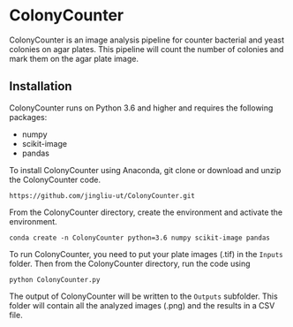 # ColonyCounter

ColonyCounter is an image analysis pipeline for counter bacterial and yeast 
colonies on agar plates. This pipeline will count the number of colonies and 
mark them on the agar plate image.

## Installation

ColonyCounter runs on Python 3.6 and higher and requires the following packages:
- numpy
- scikit-image
- pandas

To install ColonyCounter using Anaconda, git clone or download and unzip the 
ColonyCounter code.

```
https://github.com/jingliu-ut/ColonyCounter.git
```

From the ColonyCounter directory, create the environment 
and activate the environment.

```
conda create -n ColonyCounter python=3.6 numpy scikit-image pandas
```

To run ColonyCounter, you need to put your plate images (.tif) in the 
`Inputs` folder. Then from the ColonyCounter directory, run the code using 

```
python ColonyCounter.py
```

The output of ColonyCounter will be written to the `Outputs` subfolder. This 
folder will contain all the analyzed images (.png) and the results in a CSV 
file.
